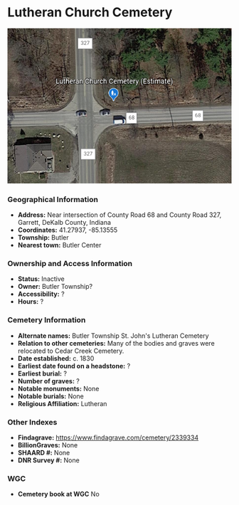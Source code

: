 # Lutheran Church Cemetery

![Lutheran Church Cemetery on Google Earth](https://github.com/FyoAtEPL/DeKalbCemeteries/blob/main/images/mapImages/LutheranChurchEarth.png "Lutheran Church Cemetery on Google Earth")

### Geographical Information
- **Address:**  Near intersection of County Road 68 and County Road 327, Garrett, DeKalb County, Indiana
- **Coordinates:** 41.27937, -85.13555
- **Township:** Butler
- **Nearest town:** Butler Center

### Ownership and Access Information
- **Status:** Inactive
- **Owner:** Butler Township?
- **Accessibility:** ?
- **Hours:** ?

### Cemetery Information
- **Alternate names:** Butler Township St. John's Lutheran Cemetery
- **Relation to other cemeteries:** Many of the bodies and graves were relocated to Cedar Creek Cemetery.
- **Date established:** c. 1830
- **Earliest date found on a headstone:** ?
- **Earliest burial:** ?
- **Number of graves:** ?
- **Notable monuments:** None
- **Notable burials:** None
- **Religious Affiliation:** Lutheran

### Other Indexes
- **Findagrave:** https://www.findagrave.com/cemetery/2339334
- **BillionGraves:** None
- **SHAARD #:** None
- **DNR Survey #:** None

### WGC
- **Cemetery book at WGC** No
